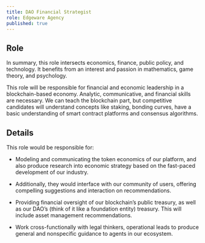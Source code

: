 ```yaml
---
title: DAO Financial Strategist
role: Edgeware Agency
published: true
---
```


## Role

In summary, this role intersects economics, finance, public policy, and technology. It benefits from an interest and passion in mathematics, game theory, and psychology.

This role will be responsible for financial and economic leadership in a blockchain-based economy.  Analytic, communicative, and  financial skills are necessary. We can teach the blockchain part, but competitive candidates will understand  concepts like staking, bonding curves, have a basic understanding of smart contract platforms and consensus algorithms.

## Details

This role would be responsible for:

- Modeling and communicating the token economics of our platform, and also produce research into economic strategy based on the fast-paced development of our industry.

- Additionally, they would interface with our community of users, offering compelling suggestions and interaction on recommendations.

- Providing financial oversight of our blockchain’s public treasury, as well as our DAO’s (think of it like a foundation entity) treasury. This will include asset management recommendations.

- Work cross-functionally with legal thinkers, operational leads to produce general and nonspecific guidance to agents in our ecosystem.
